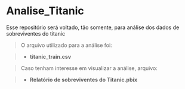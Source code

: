 # Analise_Titanic
Esse repositório será voltado, tão somente, para análise dos dados de sobreviventes do titanic

> O arquivo utilizado para a análise foi: 

> - **titanic_train.csv**

> Caso tenham interesse em visualizar a análise, arquivo: 

> - **Relatório de sobreviventes do Titanic.pbix**
